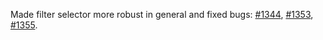 Made filter selector more robust in general and fixed bugs: [#1344](https://github.com/Uninett/Argus/issues/1344), [#1353](https://github.com/Uninett/Argus/issues/1353), [#1355](https://github.com/Uninett/Argus/issues/1355).
